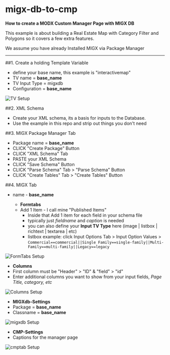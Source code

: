 migx-db-to-cmp
==============

**How to create a MODX Custom Manager Page with MIGX DB**

This example is about building a Real Estate Map with Category Filter and Polygons so it covers a few extra features.

We assume you have already Installed MIGX via Package Manager

-----

##1. Create a holding Template Variable
 - define your base name, this example is "interactivemap"
 - TV name = **base_name**
 - TV Input Type = migxdb
 - Configuration = **base_name**

![TV Setup](https://dl.dropboxusercontent.com/u/4277345/MODX/migx-to-cmp/tv-setup.png)

##2. XML Schema
 - Create your XML schema, its a basis for inputs to the Database. 
 - Use the example in this repo and strip out things you don't need

##3. MIGX Package Manager Tab
 - Package name = **base_name**
 - CLICK "Create Package" Button
 - CLICK "XML Schema" Tab
 - PASTE your XML Schema
 - CLICK "Save Schema" Button
 - CLICK "Parse Schema" Tab > "Parse Schema" Button
 - CLICK "Create Tables" Tab > "Create Tables" Button
 
##4. MIGX Tab
 - name - **base_name**
 
   - **Formtabs**
   - Add 1 Item - I call mine "Published Items"
     - Inside that Add 1 item for each field in your schema file
     - typically just *fieldname* and *caption* is needed
     - you can also define your **Input TV Type** here (image | listbox | richtext | textarea | etc) 
     - listbox example: click Input Options Tab > Input Option Values > `Commercial==commercial||Single Family==single-family||Multi-Family==multi-family||Legacy==legacy`
     
![FormTabs Setup](https://dl.dropboxusercontent.com/u/4277345/MODX/migx-to-cmp/published-items.png)

   - **Columns**
   - First column must be "Header" > "ID"  & "field" > "id"
   - Enter additional columns you want to show from your input fields, *Page Title, category, etc*

![Columns Setup](https://dl.dropboxusercontent.com/u/4277345/MODX/migx-to-cmp/columns.png)

   - **MIGXdb-Settings**
   - Package = **base_name**
   - Classname = **base_name**

![migxdb Setup](https://dl.dropboxusercontent.com/u/4277345/MODX/migx-to-cmp/migxdb-setting.png)

   - **CMP-Settings**
   - Captions for the manager page

![cmptab Setup](https://dl.dropboxusercontent.com/u/4277345/MODX/migx-to-cmp/cmp-tab.png) 

